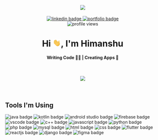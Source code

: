 <div id="header" align="center">
  <img src="https://media.giphy.com/media/M9gbBd9nbDrOTu1Mqx/giphy.gif" width="100"/>
  <br/>
  <br/>
  <div id="badges">
    <a href="https://www.linkedin.com/in/himanshu-goyal24/" target="_blank">
      <img src="https://img.shields.io/badge/LinkedIn-blue?style=for-the-badge&logo=linkedin&logoColor=white" alt="linkedin badge"/>
    </a>
    <a href="https://himanshu240601.github.io/portfolio/" target="_blank">
      <img src="https://img.shields.io/badge/Portfolio-222222?style=for-the-badge&logo=About.me&logoColor=white" alt="portfolio badge"/>
    </a>
  </div>
  <img src="https://komarev.com/ghpvc/?username=himanshu240601&style=flat-square&color=blue" alt="profile views"/>
</div>

<h1 align="center">
  Hi <img src="https://raw.githubusercontent.com/ABSphreak/ABSphreak/master/gifs/Hi.gif" width="26px">,
  I'm Himanshu
</h1>

<h4 align="center">
  Writing Code 👨‍💻 | Creating Apps 🚀
</h4>
<br/>
<br/>
<div align="center">
   <img src = "https://github-readme-streak-stats.herokuapp.com?user=himanshu240601&theme=dark&hide_border=true&date_format=M%20j%5B%2C%20Y%5D"/>
</div>
<br/>
<br/>
<h2> Tools I'm Using</h2>
<p align="left">
  <img src="https://img.shields.io/badge/Java-f8981d?style=for-the-badge&logo=java&logoColor=white" alt="java badge"/>
  <img src="https://img.shields.io/badge/Kotlin-b71fe8?style=for-the-badge&logo=kotlin&logoColor=white" alt="kotlin badge"/>
  <img src="https://img.shields.io/badge/Android_Studio-17b673?style=for-the-badge&logo=android-studio&logoColor=white" alt="android studio badge"/>
  <img src="https://img.shields.io/badge/Firebase-ffcc2d?style=for-the-badge&logo=firebase&logoColor=black" alt="firebase badge"/>
  <img src="https://img.shields.io/badge/Visual_Studio-006db0?style=for-the-badge&logo=visual%20studio%20code&logoColor=white" alt="vscode badge"/>
  
  <img src="https://img.shields.io/badge/C%2B%2B-00599c?style=for-the-badge&logo=c%2B%2B&logoColor=white" alt="c++ badge"/>
  <img src="https://img.shields.io/badge/Javascript-f0db4f?style=for-the-badge&logo=javascript&logoColor=black" alt="javascript badge"/>
  <img src="https://img.shields.io/badge/Python-306998?style=for-the-badge&logo=python&logoColor=white" alt="python badge"/>
  <img src="https://img.shields.io/badge/Php-787cb4?style=for-the-badge&logo=php&logoColor=white" alt="php badge"/>
  <img src="https://img.shields.io/badge/Mysql-edede9?style=for-the-badge&logo=mysql&logoColor=black" alt="mysql badge"/>
  
  <img src="https://img.shields.io/badge/Html-dd4b25?style=for-the-badge&logo=html5&logoColor=white" alt="html badge"/>
  <img src="https://img.shields.io/badge/Css-264de4?style=for-the-badge&logo=css3&logoColor=white" alt="css badge"/>
  
  <img src="https://img.shields.io/badge/Flutter-54c5f8?style=for-the-badge&logo=flutter&logoColor=white" alt="flutter badge"/>
  <img src="https://img.shields.io/badge/Reactjs-222222?style=for-the-badge&logo=react&logoColor=white" alt="reactjs badge"/>
  <img src="https://img.shields.io/badge/Django-103e2e?style=for-the-badge&logo=django&logoColor=white" alt="django badge"/>
  
  <img src="https://img.shields.io/badge/Figma-a259ff?style=for-the-badge&logo=figma&logoColor=white" alt="figma badge"/>
</p>

